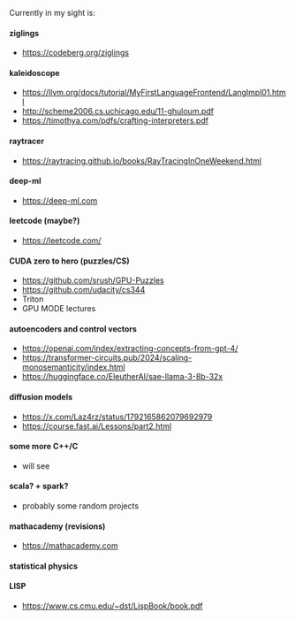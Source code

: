 Currently in my sight is:

#### ziglings                           
- https://codeberg.org/ziglings
#### kaleidoscope                       
- https://llvm.org/docs/tutorial/MyFirstLanguageFrontend/LangImpl01.html
- http://scheme2006.cs.uchicago.edu/11-ghuloum.pdf
- https://timothya.com/pdfs/crafting-interpreters.pdf
#### raytracer                          
- https://raytracing.github.io/books/RayTracingInOneWeekend.html
#### deep-ml                           
- https://deep-ml.com
#### leetcode (maybe?)                  
- https://leetcode.com/
#### CUDA zero to hero (puzzles/CS)     
- https://github.com/srush/GPU-Puzzles
- https://github.com/udacity/cs344
- Triton
- GPU MODE lectures
#### autoencoders and control vectors   
- https://openai.com/index/extracting-concepts-from-gpt-4/
- https://transformer-circuits.pub/2024/scaling-monosemanticity/index.html
- https://huggingface.co/EleutherAI/sae-llama-3-8b-32x
#### diffusion models
- https://x.com/Laz4rz/status/1792165862079692979
- https://course.fast.ai/Lessons/part2.html
#### some more C++/C                    
- will see
#### scala? + spark?                    
- probably some random projects
#### mathacademy (revisions)
- https://mathacademy.com
#### statistical physics 

#### LISP
- https://www.cs.cmu.edu/~dst/LispBook/book.pdf

